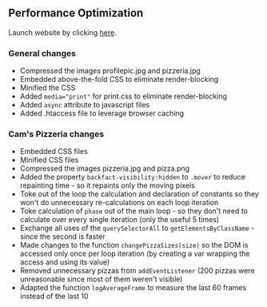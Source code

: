 ## Performance Optimization

Launch website by clicking [here](http://leticialourenco.github.io/frontend-nanodegree-mobile-portfolio/index.html).

### General changes

* Compressed the images profilepic.jpg and pizzeria.jpg
* Embedded above-the-fold CSS to eliminate render-blocking
* Minified the CSS
* Added ```media="print"``` for print.css to eliminate render-blocking
* Added ```async``` attribute to javascript files
* Added .htaccess file to leverage browser caching

### Cam's Pizzeria changes

* Embedded CSS files
* Minified CSS files
* Compressed the images pizzeria.jpg and pizza.png
* Added the property ```backfact-visibility:hidden``` to ```.mover``` to reduce repainting time - so it repaints only the moving pixels
* Toke out of the loop the calculation and declaration of constants so they won't do unnecessary re-calculations on each loop iteration 
* Toke calculation of ```phase``` out of the main loop - so they don't need to calculate over every single iteration (only the useful 5 times)
* Exchange all uses of the ```querySelectorAll``` to ```getElementsByClassName``` - since the second is faster
* Made changes to the function ```changePizzaSizes(size)``` so the DOM is accessed only once per loop iteration (by creating a var wrapping the access and using its value)
* Removed unnecessary pizzas from ```addEventListener``` (200 pizzas were unreasonable since most of them weren't visible)
* Adapted the function ```logAverageFrame``` to measure the last 60 frames instead of the last 10





